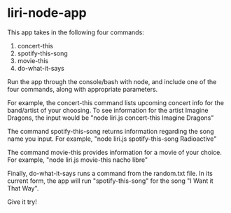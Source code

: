 # liri-node-app

This app takes in the following four commands: 
1) concert-this
2) spotify-this-song
3) movie-this
4) do-what-it-says

Run the app through the console/bash with node, and include one of the 
four commands, along with appropriate parameters. 

For example, the concert-this command lists upcoming concert info for 
the band/artist of your choosing. To see information for the artist Imagine Dragons,
the input would be "node liri.js concert-this Imagine Dragons"

The command spotify-this-song returns information regarding the song name
you input. For example, "node liri.js spotify-this-song Radioactive"

The command movie-this provides information for a movie of your choice. 
For example, "node liri.js movie-this nacho libre"

Finally, do-what-it-says runs a command from the random.txt file. In its 
current form, the app will run "spotify-this-song" for the song "I Want it That Way".

Give it try!
